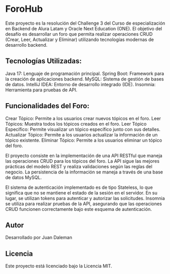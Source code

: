 # ForoHub

Este proyecto es la resolución del Challenge 3 del Curso de especialización en Backend de Alura Latam y Oracle Next Education (ONE). El objetivo del desafío es desarrollar un foro que permita realizar operaciones CRUD (Crear, Leer, Actualizar y Eliminar) utilizando tecnologías modernas de desarrollo backend.

## Tecnologías Utilizadas:

Java 17: Lenguaje de programación principal.
Spring Boot: Framework para la creación de aplicaciones backend.
MySQL: Sistema de gestión de bases de datos.
IntelliJ IDEA: Entorno de desarrollo integrado (IDE).
Insomnia: Herramienta para pruebas de API.


## Funcionalidades del Foro:

Crear Tópico: Permite a los usuarios crear nuevos tópicos en el foro.
Leer Tópicos: Muestra todos los tópicos creados en el foro.
Leer Tópico Específico: Permite visualizar un tópico específico junto con sus detalles.
Actualizar Tópico: Permite a los usuarios actualizar la información de un tópico existente.
Eliminar Tópico: Permite a los usuarios eliminar un tópico del foro.

El proyecto consiste en la implementación de una API RESTful que maneja las operaciones CRUD para los tópicos del foro. La API sigue las mejores prácticas del modelo REST y realiza validaciones según las reglas del negocio. La persistencia de la información se maneja a través de una base de datos MySQL.

El sistema de autenticación implementado es de tipo Stateless, lo que significa que no se mantiene el estado de la sesión en el servidor. En su lugar, se utilizan tokens para autenticar y autorizar las solicitudes. Insomnia se utiliza para realizar pruebas de la API, asegurando que las operaciones CRUD funcionen correctamente bajo este esquema de autenticación.

## Autor
Desarrollado por Juan Daleman

## Licencia
Este proyecto está licenciado bajo la Licencia MIT.
